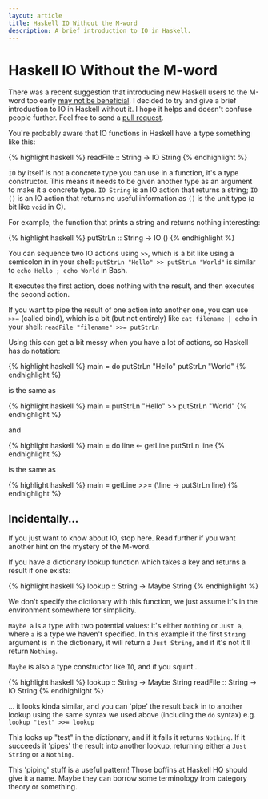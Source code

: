 ```yaml
---
layout: article
title: Haskell IO Without the M-word
description: A brief introduction to IO in Haskell.
---
```


# Haskell IO Without the M-word

There was a recent suggestion that introducing new Haskell users to
the M-word too early
[may not be beneficial](http://blog.jle.im/entry/io-monad-considered-harmful).
I decided to try and give a brief introduction to IO in Haskell
without it. I hope it helps and doesn't confuse people further. Feel
free to send a [pull request](https://github.com/KMahoney/kmahoney.github.io).

You're probably aware that IO functions in Haskell have a type something like this:

{% highlight haskell %}
readFile :: String -> IO String
{% endhighlight %}

`IO` by itself is not a concrete type you can use in a function, it's
a type constructor. This means it needs to be given another type as an
argument to make it a concrete type. `IO String` is an IO action that
returns a string; `IO ()` is an IO action that returns no useful
information as `()` is the unit type (a bit like `void` in C).

For example, the function that prints a string and returns nothing
interesting:

{% highlight haskell %}
putStrLn :: String -> IO ()
{% endhighlight %}

You can sequence two IO actions using `>>`, which is a bit like using
a semicolon in in your shell: `putStrLn "Hello" >> putStrLn "World"`
is similar to `echo Hello ; echo World` in Bash.

It executes the first action, does nothing with the result, and then
executes the second action.

If you want to pipe the result of one action into another one, you can
use `>>=` (called bind), which is a bit (but not entirely) like
`cat filename | echo` in your shell: `readFile "filename" >>= putStrLn`

Using this can get a bit messy when you have a lot of actions, so
Haskell has `do` notation:

{% highlight haskell %}
main = do
  putStrLn "Hello"
  putStrLn "World"
{% endhighlight %}

is the same as

{% highlight haskell %}
main = putStrLn "Hello" >> putStrLn "World"
{% endhighlight %}

and

{% highlight haskell %}
main = do
  line <- getLine
  putStrLn line
{% endhighlight %}

is the same as

{% highlight haskell %}
main = getLine >>= (\line -> putStrLn line)
{% endhighlight %}

## Incidentally...

If you just want to know about IO, stop here. Read further if you want
another hint on the mystery of the M-word.

If you have a dictionary lookup function which takes a key and returns a result if one exists:

{% highlight haskell %}
lookup :: String -> Maybe String
{% endhighlight %}

We don't specify the dictionary with this function, we just assume
it's in the environment somewhere for simplicity.

`Maybe a` is a type with two potential values: it's either `Nothing`
or `Just a`, where `a` is a type we haven't specified. In this example
if the first `String` argument is in the dictionary, it will return a
`Just String`, and if it's not it'll return `Nothing`.

`Maybe` is also a type constructor like `IO`, and if you squint...

{% highlight haskell %}
lookup :: String -> Maybe String
readFile :: String -> IO String
{% endhighlight %}

... it looks kinda similar, and you can 'pipe' the result back in to
another lookup using the same syntax we used above (including the `do`
syntax) e.g. `lookup "test" >>= lookup`

This looks up "test" in the dictionary, and if it fails it returns
`Nothing`. If it succeeds it 'pipes' the result into another lookup,
returning either a `Just String` or a `Nothing`.

This 'piping' stuff is a useful pattern! Those boffins at Haskell HQ
should give it a name. Maybe they can borrow some terminology from
category theory or something.
